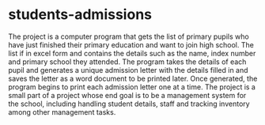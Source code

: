 # students-admissions
The project is a computer program that gets the list of primary pupils who have just finished their primary education and want to join high school. The list if in excel form and contains the details such as the name, index number and primary school they attended. The program takes the details of each pupil and generates a unique admission letter with the details filled in and saves the letter as a word document to be printed later. Once generated, the program begins to print each admission letter one at a time. The project is a small part of a project whose end goal is to be a management system for the school, including handling student details, staff and tracking inventory among other management tasks.
